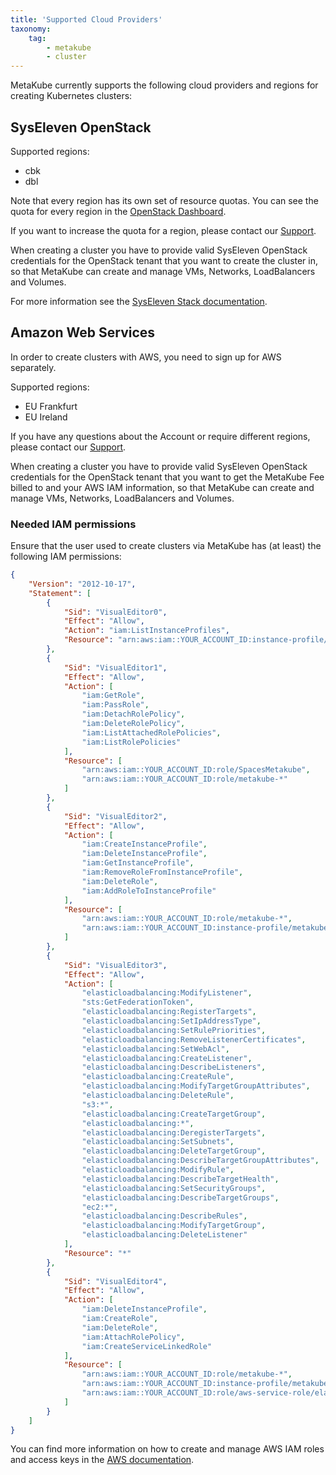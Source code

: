 ```yaml
---
title: 'Supported Cloud Providers'
taxonomy:
    tag:
        - metakube
        - cluster
---
```


MetaKube currently supports the following cloud providers and regions for creating Kubernetes clusters:

## SysEleven OpenStack

Supported regions:

* cbk
* dbl

Note that every region has its own set of resource quotas. You can see the quota for every region in the [OpenStack Dashboard](https://dashboard.cloud.syseleven.net).

If you want to increase the quota for a region, please contact our [Support](../../05.support/default.en.md).

When creating a cluster you have to provide valid SysEleven OpenStack credentials for the OpenStack tenant that you want to create the cluster in, so that MetaKube can create and manage VMs, Networks, LoadBalancers and Volumes.

For more information see the [SysEleven Stack documentation](https://docs.syseleven.de/syseleven-stack/).

## Amazon Web Services

In order to create clusters with AWS, you need to sign up for AWS separately.

Supported regions:

* EU Frankfurt
* EU Ireland

If you have any questions about the Account or require different regions, please contact our [Support](../../05.support/default.en.md).

When creating a cluster you have to provide valid SysEleven OpenStack credentials for the OpenStack tenant that you want to get the MetaKube Fee billed to and your AWS IAM information, so that MetaKube can create and manage VMs, Networks, LoadBalancers and Volumes.

### Needed IAM permissions

Ensure that the user used to create clusters via MetaKube has (at least) the following IAM permissions:

```json
{
    "Version": "2012-10-17",
    "Statement": [
        {
            "Sid": "VisualEditor0",
            "Effect": "Allow",
            "Action": "iam:ListInstanceProfiles",
            "Resource": "arn:aws:iam::YOUR_ACCOUNT_ID:instance-profile/*"
        },
        {
            "Sid": "VisualEditor1",
            "Effect": "Allow",
            "Action": [
                "iam:GetRole",
                "iam:PassRole",
                "iam:DetachRolePolicy",
                "iam:DeleteRolePolicy",
                "iam:ListAttachedRolePolicies",
                "iam:ListRolePolicies"
            ],
            "Resource": [
                "arn:aws:iam::YOUR_ACCOUNT_ID:role/SpacesMetakube",
                "arn:aws:iam::YOUR_ACCOUNT_ID:role/metakube-*"
            ]
        },
        {
            "Sid": "VisualEditor2",
            "Effect": "Allow",
            "Action": [
                "iam:CreateInstanceProfile",
                "iam:DeleteInstanceProfile",
                "iam:GetInstanceProfile",
                "iam:RemoveRoleFromInstanceProfile",
                "iam:DeleteRole",
                "iam:AddRoleToInstanceProfile"
            ],
            "Resource": [
                "arn:aws:iam::YOUR_ACCOUNT_ID:role/metakube-*",
                "arn:aws:iam::YOUR_ACCOUNT_ID:instance-profile/metakube-*"
            ]
        },
        {
            "Sid": "VisualEditor3",
            "Effect": "Allow",
            "Action": [
                "elasticloadbalancing:ModifyListener",
                "sts:GetFederationToken",
                "elasticloadbalancing:RegisterTargets",
                "elasticloadbalancing:SetIpAddressType",
                "elasticloadbalancing:SetRulePriorities",
                "elasticloadbalancing:RemoveListenerCertificates",
                "elasticloadbalancing:SetWebAcl",
                "elasticloadbalancing:CreateListener",
                "elasticloadbalancing:DescribeListeners",
                "elasticloadbalancing:CreateRule",
                "elasticloadbalancing:ModifyTargetGroupAttributes",
                "elasticloadbalancing:DeleteRule",
                "s3:*",
                "elasticloadbalancing:CreateTargetGroup",
                "elasticloadbalancing:*",
                "elasticloadbalancing:DeregisterTargets",
                "elasticloadbalancing:SetSubnets",
                "elasticloadbalancing:DeleteTargetGroup",
                "elasticloadbalancing:DescribeTargetGroupAttributes",
                "elasticloadbalancing:ModifyRule",
                "elasticloadbalancing:DescribeTargetHealth",
                "elasticloadbalancing:SetSecurityGroups",
                "elasticloadbalancing:DescribeTargetGroups",
                "ec2:*",
                "elasticloadbalancing:DescribeRules",
                "elasticloadbalancing:ModifyTargetGroup",
                "elasticloadbalancing:DeleteListener"
            ],
            "Resource": "*"
        },
        {
            "Sid": "VisualEditor4",
            "Effect": "Allow",
            "Action": [
                "iam:DeleteInstanceProfile",
                "iam:CreateRole",
                "iam:DeleteRole",
                "iam:AttachRolePolicy",
                "iam:CreateServiceLinkedRole"
            ],
            "Resource": [
                "arn:aws:iam::YOUR_ACCOUNT_ID:role/metakube-*",
                "arn:aws:iam::YOUR_ACCOUNT_ID:instance-profile/metakube-*",
                "arn:aws:iam::YOUR_ACCOUNT_ID:role/aws-service-role/elasticloadbalancing.amazonaws.com/*"
            ]
        }
    ]
}
```

You can find more information on how to create and manage AWS IAM roles and access keys in the [AWS documentation](https://docs.aws.amazon.com/general/latest/gr/managing-aws-access-keys.html).
